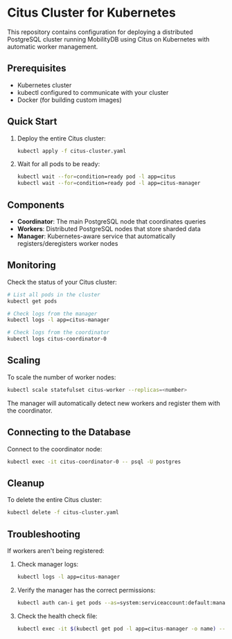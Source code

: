 # Citus Cluster for Kubernetes

This repository contains configuration for deploying a distributed PostgreSQL cluster running MobilityDB using Citus on Kubernetes with automatic worker management.

## Prerequisites

- Kubernetes cluster
- kubectl configured to communicate with your cluster
- Docker (for building custom images)

## Quick Start

1. Deploy the entire Citus cluster:
   ```bash
   kubectl apply -f citus-cluster.yaml
   ```

2. Wait for all pods to be ready:
   ```bash
   kubectl wait --for=condition=ready pod -l app=citus
   kubectl wait --for=condition=ready pod -l app=citus-manager
   ```

## Components

- **Coordinator**: The main PostgreSQL node that coordinates queries
- **Workers**: Distributed PostgreSQL nodes that store sharded data
- **Manager**: Kubernetes-aware service that automatically registers/deregisters worker nodes

## Monitoring

Check the status of your Citus cluster:

```bash
# List all pods in the cluster
kubectl get pods

# Check logs from the manager
kubectl logs -l app=citus-manager

# Check logs from the coordinator
kubectl logs citus-coordinator-0
```

## Scaling

To scale the number of worker nodes:

```bash
kubectl scale statefulset citus-worker --replicas=<number>
```

The manager will automatically detect new workers and register them with the coordinator.

## Connecting to the Database

Connect to the coordinator node:

```bash
kubectl exec -it citus-coordinator-0 -- psql -U postgres
```

## Cleanup

To delete the entire Citus cluster:

```bash
kubectl delete -f citus-cluster.yaml
```

## Troubleshooting

If workers aren't being registered:

1. Check manager logs:
   ```bash
   kubectl logs -l app=citus-manager
   ```

2. Verify the manager has the correct permissions:
   ```bash
   kubectl auth can-i get pods --as=system:serviceaccount:default:manager-sa
   ```

3. Check the health check file:
   ```bash
   kubectl exec -it $(kubectl get pod -l app=citus-manager -o name) -- cat /healthcheck/manager-ready
   ```
